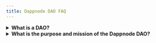 ```yaml
---
title: Dappnode DAO FAQ
---
```

<details>
  <summary><b>What is a DAO?</b></summary>

A DAO, or Decentralized Autonomous Organization, is an organization represented by rules encoded as a computer program that is transparent, controlled by the organization members, and not influenced by a centralized government. It operates autonomously and can execute actions such as making decisions and managing resources based on pre-defined rules or through a consensus mechanism.



    
</details>

<details>
  <summary><b>What is the purpose and mission of the Dappnode DAO?</b> </summary>

DappNode's DAO aims to promote and simplify the use of decentralized infrastructure. It aspires to create a more decentralized web by providing tools that make running nodes, DApps, and blockchain-related software more user-friendly and accessible to a wider audience. By establishing a DAO, DappNode ensures that its mission and direction are decided collectively by its community, allowing for a more democratic and transparent decision-making process. The DappNode DAO encourages collaboration, fostering a community that is actively involved in the project's evolution, and ensuring the sustainability and success of the platform in the decentralized space.

</details>
